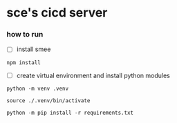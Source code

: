 # sce's cicd server

### how to run
- [ ] install smee
```
npm install
```
- [ ] create virtual environment and install python modules
```
python -m venv .venv

source ./.venv/bin/activate

python -m pip install -r requirements.txt
```
